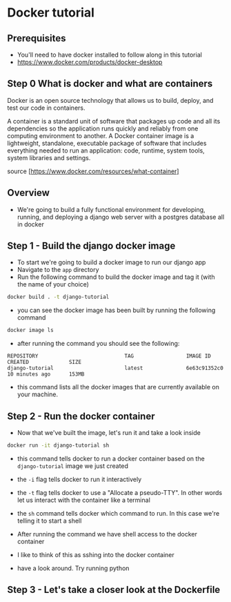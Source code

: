 # Docker tutorial
## Prerequisites 
- You'll need to have docker installed to follow along in this tutorial
- https://www.docker.com/products/docker-desktop

## Step 0 What is docker and what are containers
Docker is an open source technology that allows us to build, deploy, and test our code in containers.

A container is a standard unit of software that packages up code and all its dependencies so the application runs quickly and reliably from one computing environment to another. 
A Docker container image is a lightweight, standalone, executable package of software that includes everything needed to run an application: code, runtime, system tools, system libraries and settings.


source [https://www.docker.com/resources/what-container]

## Overview
- We're going to build a fully functional environment for developing, running, and deploying a django web server with a postgres database all in docker


## Step 1 - Build the django docker image
- To start we're going to build a docker image to run our django app
- Navigate to the `app` directory
- Run the following command to build the docker image and tag it (with the name of your choice)

```bash
docker build . -t django-tutorial
```

- you can see the docker image has been built by running the following command

```bash
docker image ls
```

- after running the command you should see the following:

```
REPOSITORY                            TAG                 IMAGE ID            CREATED             SIZE
django-tutorial                       latest              6e63c91352c0        10 minutes ago      153MB
```


- this command lists all the docker images that are currently available on your machine.



## Step 2 - Run the docker container
- Now that we've built the image, let's run it and take a look inside

```bash
docker run -it django-tutorial sh
```

- this command tells docker to run a docker container based on the `django-tutorial` image we just created
- the `-i` flag tells docker to run it interactively
- the `-t` flag tells docker to use a "Allocate a pseudo-TTY". In other words let us interact with the container like a terminal
- the `sh` command tells docker which command to run. In this case we're telling it to start a shell

- After running the command we have shell access to the docker container
- I like to think of this as sshing into the docker container
- have a look around. Try running python


## Step 3 - Let's take a closer look at the Dockerfile


